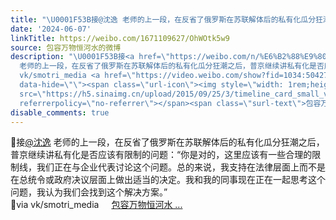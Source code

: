```yaml
---
title: "\U0001F53B接@沈逸 老师的上一段，在反省了俄罗斯在苏联解体后的私有化瓜分狂潮之后，普京继续讲私有化是否应该有限制的问题：“你是对的，这里应该有一些合理的限制线..."
date: '2024-06-07'
linkTitle: https://weibo.com/1671109627/OhWOtk5w9
source: 包容万物恒河水的微博
description: "\U0001F53B接<a href=\"https://weibo.com/n/%E6%B2%88%E9%80%B8\">@沈逸</a>
  老师的上一段，在反省了俄罗斯在苏联解体后的私有化瓜分狂潮之后，普京继续讲私有化是否应该有限制的问题：“你是对的，这里应该有一些合理的限制线，我们正在与企业代表讨论这个问题。总的来说，我支持在法律层面上而不是在总统令或政府决议层面上做出适当的决定。我和我的同事现在正在一起思考这个问题，我认为我们会找到这个解决方案。”<br>\U0001F53Bvia
  vk/smotri_media <a href=\"https://video.weibo.com/show?fid=1034:5042776245469207\"
  data-hide=\"\"><span class=\"url-icon\"><img style=\"width: 1rem;height: 1rem\"
  src=\"https://h5.sinaimg.cn/upload/2015/09/25/3/timeline_card_small_video_default.png\"
  referrerpolicy=\"no-referrer\"></span><span class=\"surl-text\">包容万物恒河水 ..."
disable_comments: true
---
```

🔻接<a href="https://weibo.com/n/%E6%B2%88%E9%80%B8">@沈逸</a> 老师的上一段，在反省了俄罗斯在苏联解体后的私有化瓜分狂潮之后，普京继续讲私有化是否应该有限制的问题：“你是对的，这里应该有一些合理的限制线，我们正在与企业代表讨论这个问题。总的来说，我支持在法律层面上而不是在总统令或政府决议层面上做出适当的决定。我和我的同事现在正在一起思考这个问题，我认为我们会找到这个解决方案。”<br>🔻via vk/smotri_media <a href="https://video.weibo.com/show?fid=1034:5042776245469207" data-hide=""><span class="url-icon"><img style="width: 1rem;height: 1rem" src="https://h5.sinaimg.cn/upload/2015/09/25/3/timeline_card_small_video_default.png" referrerpolicy="no-referrer"></span><span class="surl-text">包容万物恒河水 ...